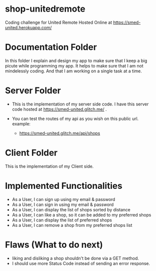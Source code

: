 # shop-unitedremote
Coding challenge for United Remote Hosted Online at https://smed-united.herokuapp.com/

# Documentation Folder
In this folder I explain and design my app to make sure that I keep a big picute while programming my app.
It helps to make sure that I am not mindelessly coding. And that I am working on a single task at a time. 

# Server Folder
- This is the implementation of my server side code.
I have this server code hosted at https://smed-united.glitch.me/ .

- You can test the routes of my api as you wish on this public url. example:
    - https://smed-united.glitch.me/api/shops


# Client Folder
This is the implementation of my Client side.

# Implemented Functionalities 
- As a User, I can sign up using my email & password
- As a User, I can sign in using my email & password
- As a User, I can display the list of shops sorted by distance
- As a User, I can like a shop, so it can be added to my preferred shops
- As a User, I can display the list of preferred shops
- As a User, I can remove a shop from my preferred shops list

# Flaws (What to do next)
- liking and disliking a shop shouldn't be done via a GET method.
- I should use more Status Code instead of sending an error response.

